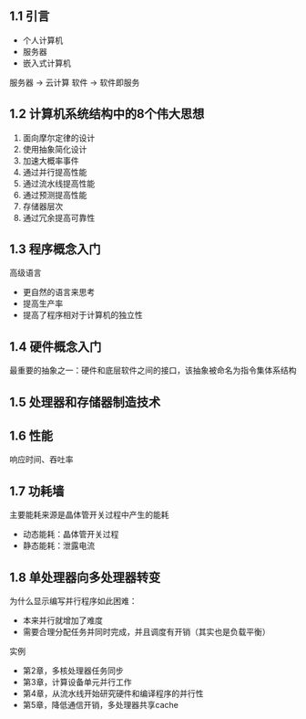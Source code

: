 ## 1.1 引言

- 个人计算机
- 服务器
- 嵌入式计算机

服务器 -> 云计算
软件 -> 软件即服务

## 1.2 计算机系统结构中的8个伟大思想

1. 面向摩尔定律的设计
2. 使用抽象简化设计
3. 加速大概率事件
4. 通过并行提高性能
5. 通过流水线提高性能
6. 通过预测提高性能
7. 存储器层次
8. 通过冗余提高可靠性

## 1.3 程序概念入门

高级语言
- 更自然的语言来思考
- 提高生产率
- 提高了程序相对于计算机的独立性

## 1.4 硬件概念入门

最重要的抽象之一：硬件和底层软件之间的接口，该抽象被命名为指令集体系结构

## 1.5 处理器和存储器制造技术

## 1.6 性能

响应时间、吞吐率

## 1.7 功耗墙

主要能耗来源是晶体管开关过程中产生的能耗

- 动态能耗：晶体管开关过程
- 静态能耗：泄露电流

## 1.8 单处理器向多处理器转变

为什么显示编写并行程序如此困难：
- 本来并行就增加了难度
- 需要合理分配任务并同时完成，并且调度有开销（其实也是负载平衡）

实例
- 第2章，多核处理器任务同步
- 第3章，计算设备单元并行工作
- 第4章，从流水线开始研究硬件和编译程序的并行性
- 第5章，降低通信开销，多处理器共享cache
